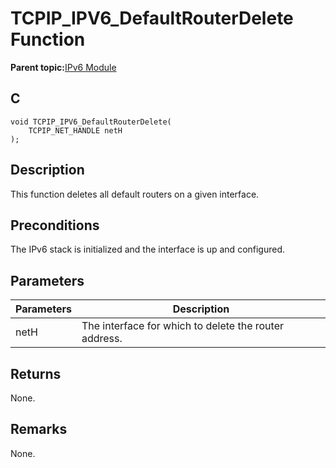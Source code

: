 # TCPIP\_IPV6\_DefaultRouterDelete Function

**Parent topic:**[IPv6 Module](GUID-F2484EF9-7914-43EE-A5B7-4FFDC27C8135.md)

## C

```
void TCPIP_IPV6_DefaultRouterDelete(
    TCPIP_NET_HANDLE netH
);
```

## Description

This function deletes all default routers on a given interface.

## Preconditions

The IPv6 stack is initialized and the interface is up and configured.

## Parameters

|Parameters|Description|
|----------|-----------|
|netH|The interface for which to delete the router address.|

## Returns

None.

## Remarks

None.


